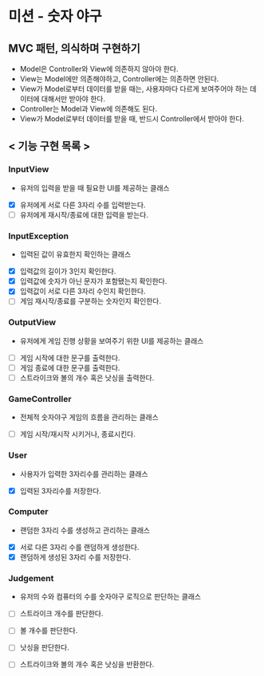 # 미션 - 숫자 야구

## MVC 패턴, 의식하며 구현하기

- Model은 Controller와 View에 의존하지 않아야 한다.
- View는 Model에만 의존해야하고, Controller에는 의존하면 안된다.
- View가 Model로부터 데이터를 받을 때는, 사용자마다 다르게 보여주어야 하는 데이터에 대해서만 받아야 한다.
- Controller는 Model과 View에 의존해도 된다.
- View가 Model로부터 데이터를 받을 때, 반드시 Controller에서 받아야 한다. 

## < 기능 구현 목록 >

### InputView

- 유저의 입력을 받을 때 필요한 UI를 제공하는 클래스
- [x] 유저에게 서로 다른 3자리 수를 입력받는다.
- [ ] 유저에게 재시작/종료에 대한 입력을 받는다.

### InputException

- 입력된 값이 유효한지 확인하는 클래스
- [x] 입력값의 길이가 3인지 확인한다.
- [x] 입력값에 숫자가 아닌 문자가 포함됐는지 확인한다.
- [x] 입력값이 서로 다른 3자리 수인지 확인한다.
- [ ] 게임 재시작/종료를 구분하는 숫자인지 확인한다.

### OutputView

- 유저에게 게임 진행 상황을 보여주기 위한 UI를 제공하는 클래스
- [ ] 게임 시작에 대한 문구를 출력한다.
- [ ] 게임 종료에 대한 문구를 출력한다.
- [ ] 스트라이크와 볼의 개수 혹은 낫싱을 출력한다.

### GameController

- 전체적 숫자야구 게임의 흐름을 관리하는 클래스
- [ ] 게임 시작/재시작 시키거나, 종료시킨다.

### User

- 사용자가 입력한 3자리수를 관리하는 클래스
- [x] 입력된 3자리수를 저장한다.

### Computer

- 랜덤한 3자리 수를 생성하고 관리하는 클래스
- [x] 서로 다른 3자리 수를 랜덤하게 생성한다.
- [x] 랜덤하게 생성된 3자리 수를 저장한다.

### Judgement

- 유저의 수와 컴퓨터의 수를 숫자야구 로직으로 판단하는 클래스
- [ ] 스트라이크 개수를 판단한다.
- [ ] 볼 개수를 판단한다.
- [ ] 낫싱을 판단한다.
- [ ] 스트라이크와 볼의 개수 혹은 낫싱을 반환한다.
 


